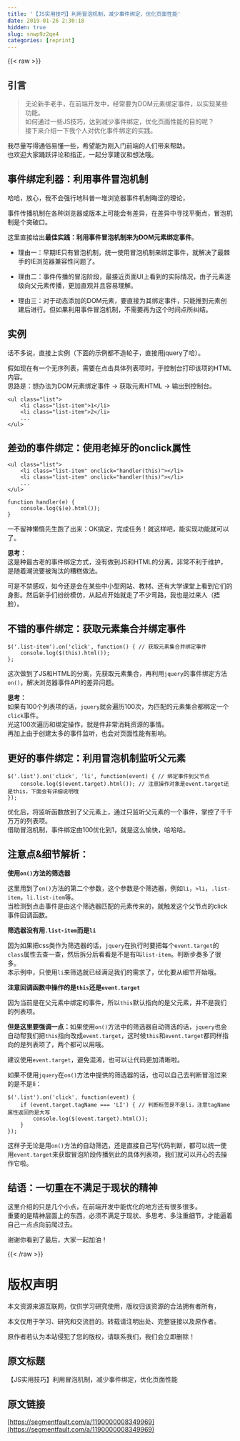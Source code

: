 ```yaml
---
title: '【JS实用技巧】利用冒泡机制，减少事件绑定，优化页面性能' 
date: 2019-01-26 2:30:18
hidden: true
slug: snwp9z2qe4
categories: [reprint]
---
```


{{< raw >}}

                    
<h2 id="articleHeader0">引言</h2>
<blockquote><p>无论新手老手，在前端开发中，经常要为DOM元素绑定事件，以实现某些功能。<br>如何通过一些JS技巧，达到减少事件绑定，优化页面性能的目的呢？<br>接下来介绍一下我个人对优化事件绑定的实践。</p></blockquote>
<p>我尽量写得通俗易懂一些，希望能为刚入门前端的人们带来帮助。<br>也欢迎大家踊跃评论和指正，一起分享建议和想法哦。</p>
<h2 id="articleHeader1">事件绑定利器：利用事件冒泡机制</h2>
<p>哈哈，放心，我不会强行地科普一堆浏览器事件机制晦涩的理论，</p>
<p>事件传播机制在各种浏览器或版本上可能会有差异，在差异中寻找平衡点，冒泡机制是个突破口。</p>
<p>这里直接给出<strong>最佳实践：利用事件冒泡机制来为DOM元素绑定事件</strong>。</p>
<ul>
<li><p>理由一：早期IE只有冒泡机制，统一使用冒泡机制来绑定事件，就解决了最棘手的IE浏览器兼容性问题了。</p></li>
<li><p>理由二：事件传播的冒泡阶段，最接近页面UI上看到的实际情况，由子元素逐级向父元素传播，更加直观并且容易理解。</p></li>
<li><p>理由三：对于动态添加的DOM元素，要直接为其绑定事件，只能推到元素创建后进行。但如果利用事件冒泡机制，不需要再为这个时间点所纠结。</p></li>
</ul>
<h2 id="articleHeader2">实例</h2>
<p>话不多说，直接上实例（下面的示例都不造轮子，直接用jquery了哈）。</p>
<p>假如现在有一个无序列表，需要在点击具体列表项时，于控制台打印该项的HTML内容。<br>思路是：想办法为DOM元素绑定事件 -&gt; 获取元素HTML -&gt; 输出到控制台。</p>
<div class="widget-codetool" style="display:none;">
      <div class="widget-codetool--inner">
      <span class="selectCode code-tool" data-toggle="tooltip" data-placement="top" title="" data-original-title="全选"></span>
      <span type="button" class="copyCode code-tool" data-toggle="tooltip" data-placement="top" data-clipboard-text="<ul class=&quot;list&quot;>
    <li class=&quot;list-item&quot;>1</li>
    <li class=&quot;list-item&quot;>2</li>
    ...
</ul>" title="" data-original-title="复制"></span>
      <span type="button" class="saveToNote code-tool" data-toggle="tooltip" data-placement="top" title="" data-original-title="放进笔记"></span>
      </div>
      </div><pre class="xml hljs"><code class="html"><span class="hljs-tag">&lt;<span class="hljs-name">ul</span> <span class="hljs-attr">class</span>=<span class="hljs-string">"list"</span>&gt;</span>
    <span class="hljs-tag">&lt;<span class="hljs-name">li</span> <span class="hljs-attr">class</span>=<span class="hljs-string">"list-item"</span>&gt;</span>1<span class="hljs-tag">&lt;/<span class="hljs-name">li</span>&gt;</span>
    <span class="hljs-tag">&lt;<span class="hljs-name">li</span> <span class="hljs-attr">class</span>=<span class="hljs-string">"list-item"</span>&gt;</span>2<span class="hljs-tag">&lt;/<span class="hljs-name">li</span>&gt;</span>
    ...
<span class="hljs-tag">&lt;/<span class="hljs-name">ul</span>&gt;</span></code></pre>
<h2 id="articleHeader3">差劲的事件绑定：使用老掉牙的onclick属性</h2>
<div class="widget-codetool" style="display:none;">
      <div class="widget-codetool--inner">
      <span class="selectCode code-tool" data-toggle="tooltip" data-placement="top" title="" data-original-title="全选"></span>
      <span type="button" class="copyCode code-tool" data-toggle="tooltip" data-placement="top" data-clipboard-text="<ul class=&quot;list&quot;>
    <li class=&quot;list-item&quot; onclick=&quot;handler(this)&quot;></li>
    <li class=&quot;list-item&quot; onclick=&quot;handler(this)&quot;></li>
    ...
</ul>" title="" data-original-title="复制"></span>
      <span type="button" class="saveToNote code-tool" data-toggle="tooltip" data-placement="top" title="" data-original-title="放进笔记"></span>
      </div>
      </div><pre class="xml hljs"><code class="html"><span class="hljs-tag">&lt;<span class="hljs-name">ul</span> <span class="hljs-attr">class</span>=<span class="hljs-string">"list"</span>&gt;</span>
    <span class="hljs-tag">&lt;<span class="hljs-name">li</span> <span class="hljs-attr">class</span>=<span class="hljs-string">"list-item"</span> <span class="hljs-attr">onclick</span>=<span class="hljs-string">"handler(this)"</span>&gt;</span><span class="hljs-tag">&lt;/<span class="hljs-name">li</span>&gt;</span>
    <span class="hljs-tag">&lt;<span class="hljs-name">li</span> <span class="hljs-attr">class</span>=<span class="hljs-string">"list-item"</span> <span class="hljs-attr">onclick</span>=<span class="hljs-string">"handler(this)"</span>&gt;</span><span class="hljs-tag">&lt;/<span class="hljs-name">li</span>&gt;</span>
    ...
<span class="hljs-tag">&lt;/<span class="hljs-name">ul</span>&gt;</span></code></pre>
<div class="widget-codetool" style="display:none;">
      <div class="widget-codetool--inner">
      <span class="selectCode code-tool" data-toggle="tooltip" data-placement="top" title="" data-original-title="全选"></span>
      <span type="button" class="copyCode code-tool" data-toggle="tooltip" data-placement="top" data-clipboard-text="function handler(e) {
    console.log($(e).html());
}" title="" data-original-title="复制"></span>
      <span type="button" class="saveToNote code-tool" data-toggle="tooltip" data-placement="top" title="" data-original-title="放进笔记"></span>
      </div>
      </div><pre class="javascript hljs"><code class="js"><span class="hljs-function"><span class="hljs-keyword">function</span> <span class="hljs-title">handler</span>(<span class="hljs-params">e</span>) </span>{
    <span class="hljs-built_in">console</span>.log($(e).html());
}</code></pre>
<p>一不留神懒惰先生跑了出来：OK搞定，完成任务！就这样吧，能实现功能就可以了。</p>
<p><strong>思考：</strong><br>这是种最古老的事件绑定方式，没有做到JS和HTML的分离，非常不利于维护，是随着潮流要被淘汰的糟糕做法。</p>
<p>可是不禁感叹，如今还是会在某些中小型网站、教材、还有大学课堂上看到它们的身影。然后新手们纷纷模仿，从起点开始就走了不少弯路，我也是过来人（捂脸）。</p>
<h2 id="articleHeader4">不错的事件绑定：获取元素集合并绑定事件</h2>
<div class="widget-codetool" style="display:none;">
      <div class="widget-codetool--inner">
      <span class="selectCode code-tool" data-toggle="tooltip" data-placement="top" title="" data-original-title="全选"></span>
      <span type="button" class="copyCode code-tool" data-toggle="tooltip" data-placement="top" data-clipboard-text="$('.list-item').on('click', function() { // 获取元素集合并绑定事件
    console.log($(this).html());
};" title="" data-original-title="复制"></span>
      <span type="button" class="saveToNote code-tool" data-toggle="tooltip" data-placement="top" title="" data-original-title="放进笔记"></span>
      </div>
      </div><pre class="javascript hljs"><code class="js">$(<span class="hljs-string">'.list-item'</span>).on(<span class="hljs-string">'click'</span>, <span class="hljs-function"><span class="hljs-keyword">function</span>(<span class="hljs-params"></span>) </span>{ <span class="hljs-comment">// 获取元素集合并绑定事件</span>
    <span class="hljs-built_in">console</span>.log($(<span class="hljs-keyword">this</span>).html());
};</code></pre>
<p>这次做到了JS和HTML的分离，先获取元素集合，再利用<code>jquery</code>的事件绑定方法<code>on()</code>，解决浏览器事件API的差异问题。</p>
<p><strong>思考：</strong><br>如果有100个列表项的话，<code>jquery</code>就会遍历100次，为匹配的元素集合都绑定一个<code>click</code>事件。<br>光这100次遍历和绑定操作，就是件非常消耗资源的事情。<br>再加上由于创建太多的事件监听，也会对页面性能有影响。</p>
<h2 id="articleHeader5">更好的事件绑定：利用冒泡机制监听父元素</h2>
<div class="widget-codetool" style="display:none;">
      <div class="widget-codetool--inner">
      <span class="selectCode code-tool" data-toggle="tooltip" data-placement="top" title="" data-original-title="全选"></span>
      <span type="button" class="copyCode code-tool" data-toggle="tooltip" data-placement="top" data-clipboard-text="$('.list').on('click', 'li', function(event) { // 绑定事件到父节点
    console.log($(event.target).html()); // 注意操作对象是event.target还是this，下面会有详细说明哦
});" title="" data-original-title="复制"></span>
      <span type="button" class="saveToNote code-tool" data-toggle="tooltip" data-placement="top" title="" data-original-title="放进笔记"></span>
      </div>
      </div><pre class="javascript hljs"><code class="js">$(<span class="hljs-string">'.list'</span>).on(<span class="hljs-string">'click'</span>, <span class="hljs-string">'li'</span>, <span class="hljs-function"><span class="hljs-keyword">function</span>(<span class="hljs-params">event</span>) </span>{ <span class="hljs-comment">// 绑定事件到父节点</span>
    <span class="hljs-built_in">console</span>.log($(event.target).html()); <span class="hljs-comment">// 注意操作对象是event.target还是this，下面会有详细说明哦</span>
});</code></pre>
<p>优化后，将监听函数放到了父元素上，通过只监听父元素的一个事件，掌控了千千万万的列表项。<br>借助冒泡机制，事件绑定由100优化到1，就是这么愉快，哈哈哈。</p>
<h2 id="articleHeader6">注意点&amp;细节解析：</h2>
<p><strong>使用<code>on()</code>方法的筛选器</strong></p>
<p>这里用到了<code>on()</code>方法的第二个参数，这个参数是个筛选器，例如<code>li</code>，<code>&gt;li</code>，<code>.list-item</code>，<code>li.list-item</code>等。<br>当检测到点击事件是由这个筛选器匹配的元素传来的，就触发这个父节点的click事件回调函数。</p>
<p><strong>筛选器没有用<code>.list-item</code>而是<code>li</code></strong></p>
<p>因为如果把css类作为筛选器的话，<code>jquery</code>在执行时要把每个<code>event.target</code>的<code>class</code>属性去查一查，然后拆分后看看是不是有叫<code>list-item</code>。判断步奏多了很多。<br>本示例中，只使用<code>li</code>来筛选就已经满足我们的需求了，优化要从细节开始哦。</p>
<p><strong>注意回调函数中操作的是<code>this</code>还是<code>event.target</code></strong></p>
<p>因为当前是在父元素中绑定的事件，所以<code>this</code>默认指向的是父元素，并不是我们的列表项。</p>
<p><strong>但是这里要强调一点：</strong>如果使用<code>on()</code>方法中的筛选器自动筛选的话，<code>jquery</code>也会自动帮我们把<code>this</code>指向改成<code>event.target</code>，这时候<code>this</code>和<code>event.target</code>都同样指向的是列表项了，两个都可以用哦。</p>
<p>建议使用<code>event.target</code>，避免混淆，也可以让代码更加清晰啦。</p>
<p>如果不使用<code>jquery</code>在<code>on()</code>方法中提供的筛选器的话，也可以自己去判断冒泡过来的是不是li：</p>
<div class="widget-codetool" style="display:none;">
      <div class="widget-codetool--inner">
      <span class="selectCode code-tool" data-toggle="tooltip" data-placement="top" title="" data-original-title="全选"></span>
      <span type="button" class="copyCode code-tool" data-toggle="tooltip" data-placement="top" data-clipboard-text="$('.list').on('click', function(event) {
    if (event.target.tagName === 'LI') { // 判断标签是不是li，注意tagName属性返回的是大写
        console.log($(event.target).html());
    }
});" title="" data-original-title="复制"></span>
      <span type="button" class="saveToNote code-tool" data-toggle="tooltip" data-placement="top" title="" data-original-title="放进笔记"></span>
      </div>
      </div><pre class="javascript hljs"><code class="js">$(<span class="hljs-string">'.list'</span>).on(<span class="hljs-string">'click'</span>, <span class="hljs-function"><span class="hljs-keyword">function</span>(<span class="hljs-params">event</span>) </span>{
    <span class="hljs-keyword">if</span> (event.target.tagName === <span class="hljs-string">'LI'</span>) { <span class="hljs-comment">// 判断标签是不是li，注意tagName属性返回的是大写</span>
        <span class="hljs-built_in">console</span>.log($(event.target).html());
    }
});</code></pre>
<p>这样子无论是用<code>on()</code>方法的自动筛选，还是直接自己写代码判断，都可以统一使用<code>event.target</code>来获取冒泡阶段传播到此的具体列表项，我们就可以开心的去操作它啦。</p>
<h2 id="articleHeader7">结语：一切重在不满足于现状的精神</h2>
<p>这里介绍的只是几个小点，在前端开发中能优化的地方还有很多很多。<br>重要的是精神层面上的东西，必须不满足于现状、多思考、多注重细节，才能逼着自己一点点向前爬过去。</p>
<p>谢谢你看到了最后，大家一起加油！</p>

                
{{< /raw >}}

# 版权声明
本文资源来源互联网，仅供学习研究使用，版权归该资源的合法拥有者所有，

本文仅用于学习、研究和交流目的。转载请注明出处、完整链接以及原作者。

原作者若认为本站侵犯了您的版权，请联系我们，我们会立即删除！

## 原文标题
【JS实用技巧】利用冒泡机制，减少事件绑定，优化页面性能

## 原文链接
[https://segmentfault.com/a/1190000008349969](https://segmentfault.com/a/1190000008349969)

